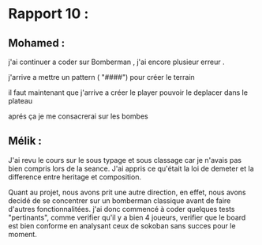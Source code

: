 # Rapport 10 :

## Mohamed : 

j'ai continuer a coder sur Bomberman , j'ai encore plusieur erreur .

j'arrive a mettre un pattern   ( "####") pour créer le terrain 

il faut maintenant que j'arrive a créer le player pouvoir le deplacer dans le plateau 

aprés ça je me consacrerai sur les bombes 

## Mélik : 

J'ai revu le cours sur le sous typage et sous classage car je n'avais pas bien compris lors de la seance. J'ai appris ce qu'était la loi de demeter et la difference entre heritage et composition.

Quant au projet, nous avons prit une autre direction, en effet, nous avons decidé de se concentrer sur un bomberman classique avant de faire d'autres fonctionnalitées. 
j'ai donc commencé à coder quelques tests "pertinants", comme verifier qu'il y a bien 4 joueurs, verifier que le board est bien conforme en analysant ceux de sokoban sans succes pour le moment.